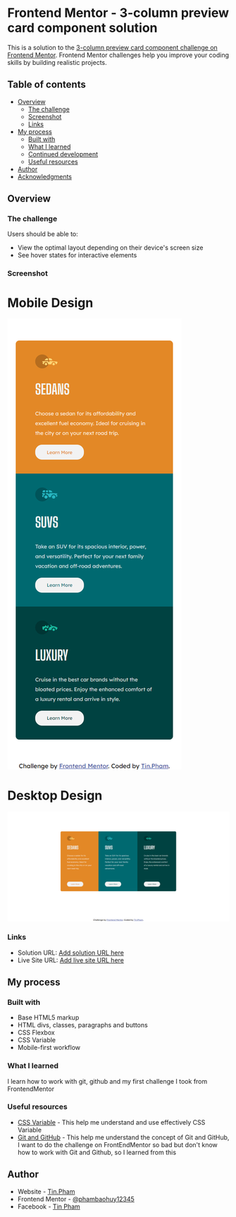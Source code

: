# Frontend Mentor - 3-column preview card component solution

This is a solution to the [3-column preview card component challenge on Frontend Mentor](https://www.frontendmentor.io/challenges/3column-preview-card-component-pH92eAR2-). Frontend Mentor challenges help you improve your coding skills by building realistic projects. 

## Table of contents

- [Overview](#overview)
  - [The challenge](#the-challenge)
  - [Screenshot](#screenshot)
  - [Links](#links)
- [My process](#my-process)
  - [Built with](#built-with)
  - [What I learned](#what-i-learned)
  - [Continued development](#continued-development)
  - [Useful resources](#useful-resources)
- [Author](#author)
- [Acknowledgments](#acknowledgments)

## Overview

### The challenge

Users should be able to:

- View the optimal layout depending on their device's screen size
- See hover states for interactive elements

### Screenshot

# Mobile Design
![](./screenshot/mobile-design.png)

# Desktop Design
![](./screenshot/desktop-design.png)

### Links

- Solution URL: [Add solution URL here](https://your-solution-url.com)
- Live Site URL: [Add live site URL here](https://pensive-johnson-68c709.netlify.app)

## My process

### Built with

- Base HTML5 markup
- HTML divs, classes, paragraphs and buttons
- CSS Flexbox
- CSS Variable
- Mobile-first workflow

### What I learned

I learn how to work with git, github and my first challenge I took from FrontendMentor



### Useful resources

- [CSS Variable](https://www.youtube.com/watch?v=PHO6TBq_auI&list=PL4-IK0AVhVjOT2KBB5TSbD77OmfHvtqUim) - This help me understand and use effectively CSS Variable
- [Git and GitHub](https://www.youtube.com/watch?v=BCQHnlnPusY&list=PLRqwX-V7Uu6ZF9C0YMKuns9sLDzK6zoiV) - This help me understand the concept of Git and GitHub, I want to do the challenge on FrontEndMentor so bad but don't know how to work with Git and Github, so I learned from this

## Author

- Website - [Tin.Pham](https://github.com/tin-pham)
- Frontend Mentor - [@phambaohuy12345](https://www.frontendmentor.io/profile/phambaohuy12345)
- Facebook - [Tin Pham](https://www.facebook.com/joseph.webdev)

